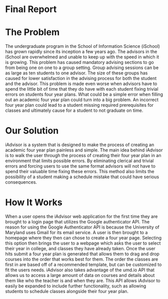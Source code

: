 # Final Report
# The Problem
The undergraduate program in the School of Information Science (iSchool) has grown rapidly since its inception a few years ago. The advisors in the iSchool are overwhelmed and unable to keep up with the speed in which it is growing. This problem has caused mandatory advising sections to go from being one on one to a group setting. Group advising sessions can be as large as ten students to one advisor. The size of these groups has caused for lower satisfaction in the advising process for both the student and the advisor. This problem is made even worse when advisors have to spend the little bit of time that they do have with each student fixing trivial errors on students four year plans. What could be a simple error when filling out an academic four year plan could turn into a big problem. An incorrect four year plan could lead to a student missing required prerequisites for classes and ultimately cause for a student to not graduate on time. 

# Our Solution
iAdvisor is a system that is designed to make the process of creating an academic four year plan painless and simple. The main idea behind iAdvisor is to walk the user through the process of creating their four year plan in an environment that limits possible errors. By eliminating clerical and trivial errors and forcing users to use the same format advisors will not have to spend their valuable time fixing these errors. This method also limits the possibility of a student making a schedule mistake that could have serious consequences. 
# How It Works
When a user opens the iAdvisor web application for the first time they are brought to a login page that utilizes the Google authenticator API. The reason for using the Google Authenticator API is because the University of Maryland uses Gmail for its email service. A user is then brought to a homepage where they then can chose to create a four year page. Selecting this option then brings the user to a webpage which asks the user to select their year in college, and classes they have already taken. Once the user hits submit a four year plan is generated that allows them to drag and drop courses into the order that works best for them. The order the classes are first in are based off of a recommended template, but can be customized to fit the users needs. iAdvisor also takes advantage of the umd.io API that allows us to access a large amount of data on courses and details about them like who the teacher is and when they are. This API allows iAdvisor to easily be expanded to include further functionality, such as allowing students to schedule classes alongside their four year plan.

